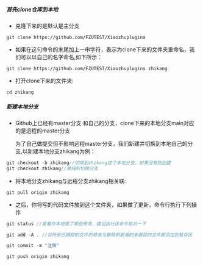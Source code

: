 ##### 首先clone仓库到本地

- 克隆下来的是默认是主分支

```
git clone https://github.com/FZUTEST/Xiaozhuplugins
```

- 如果在这句命令的末尾加上一串字符，表示为clone下来的文件夹重命名，我们可以以自己的名字命名,如下所示：

```
git clone https://github.com/FZUTEST/Xiaozhuplugins zhikang
```

- 打开clone下来的文件夹:

```
cd zhikang
```
##### 新建本地分支

- Github上已经有master分支 和自己的分支，clone下来的本地分支main对应的是远程的master分支

  为了自己做提交但不影响远程master分支，我们新建并切换到本地自己的分支,以新建本地分支zhikang为例：

```c
git checkout -b zhikang//切换到zhikang这个本地分支，如果没有则创建
git checkout zhikang//单纯的切换分支
```

- 将本地分支zhikang与远程分支zhikang相关联:

```
git pull origin zhikang
```

- 之后，你将写的代码文件放到这个文件夹，如果做了更新，命令行执行下列操作

```c++
git status //查看你本地做了哪些修改，建议执行该命令核对一下

git add -A . //将所有已跟踪的文件的修改与删除和新增的未跟踪的文件都添加到暂存区

git commit -m "注释"

git push origin zhikang
```

